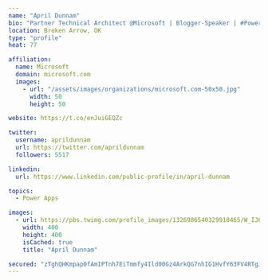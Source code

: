 ```yaml
---
name: "April Dunnam"
bio: "Partner Technical Architect @Microsoft | Blogger-Speaker | #PowerApps, #PowerAutomate, #Office365, #SharePoint | #WIT | #Karaoke Queen"
location: Broken Arrow, OK
type: "profile"
heat: 77

affiliation:
  name: Microsoft
  domain: microsoft.com
  images:
    - url: "/assets/images/organizations/microsoft.com-50x50.jpg"
      width: 50
      height: 50

website: https://t.co/enJuiGEQZc

twitter:
  username: aprildunnam
  url: https://twitter.com/aprildunnam
  followers: 5517

linkedin:
  url: https://www.linkedin.com/public-profile/in/april-dunnam

topics:
  - Power Apps

images:
  - url: https://pbs.twimg.com/profile_images/1326986540329918465/W_IJ6Ih2_400x400.jpg
    width: 400
    height: 400
    isCached: true
    title: "April Dunnam"

secured: "zTghQHKmpap0fAmIPTnh7EiTmmfy4Ild00Gz4ArkQG7nhIG1HvfY63FV4RTgJy1CRcwMrzyqFpVtmfFoi2WKL5Y5EuKMc6d1M9kkFcbq7x27fI5hRA8sN/n9nZxUmk57Dkpfjbz7VE0F2YmrIGGx6lSuH+/9ZoOnD4iQ93LsbcKxZirBqlz11DzcImKAvWxyG5s9bO52o0lLOIYOZGYRMle1cjcSahKiPScRxVqSkwQryosAvmZ3tlgKdwAQ5v/ApeNplhLNGUI/JB2C4ZuYpyZ+T87XZvWw31bH1WEJ+ynSG+MfvlHIvpdCozVNiljOtCklag6N6qrUUmUygZ1Lj/2daoFXS7XhnY+FkIi37HtXmOJE3CxMKyK3oOi57amVf0gZNj8TKIiq620lV+UizVvZ8cbShm2owkxAVbEpeCc=;9zi6utCpRV4LREonlBz+Qw=="
---
```


